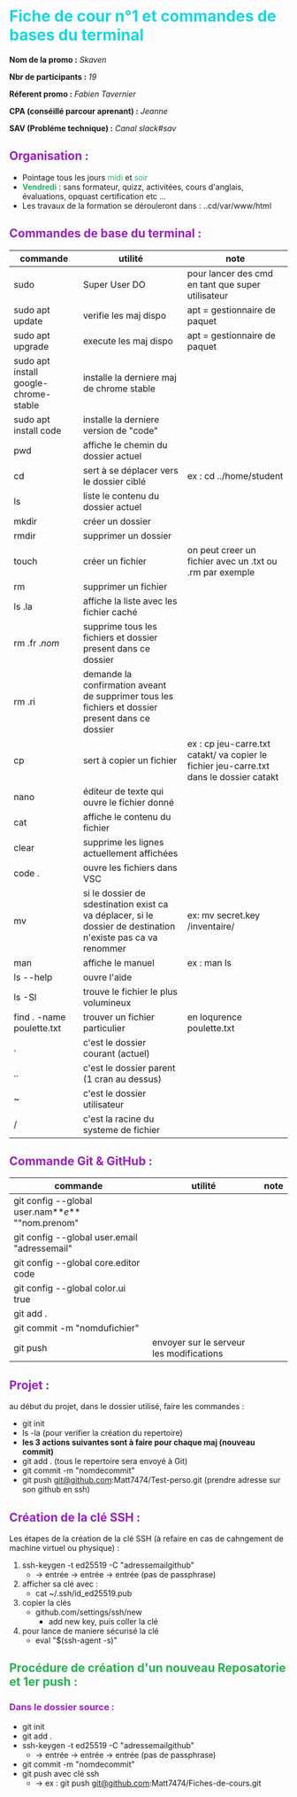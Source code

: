 # <span style="color: #18D5E2">Fiche de cour n°1 et commandes de bases du terminal</span>

**Nom de la promo :** _Skaven_

**Nbr de participants :** _19_

**Réferent promo :** _Fabien Tavernier_

**CPA (conséillé parcour aprenant) :** _Jeanne_

**SAV (Probléme technique) :** _Canal slack#sav_

## <span style="color: #92B">Organisation :</span>

- Pointage tous les jours <span style="color: #26B260">midi</span> et <span style="color: #26B260"> soir </span>
- <span style="color: #26B260">**Vendredi**</span> : sans formateur, quizz, activitées, cours d'anglais, évaluations, opquast certification etc ...
- Les travaux de la formation se dérouleront dans : ..cd/var/www/html

## <span style="color: #92B">Commandes de base du terminal :</span>

|commande|utilité|note|
|---|---|---|
|sudo |Super User DO|pour lancer des cmd en tant que super utilisateur
|sudo apt update|verifie les maj dispo| apt = gestionnaire de paquet|
|sudo apt upgrade|execute les maj dispo|apt = gestionnaire de paquet|
|sudo apt install google-chrome-stable|installe la derniere maj de chrome stable|
|sudo apt install code|installe la derniere version de "code"|
|pwd|affiche le chemin du dossier actuel|
|cd|sert à se déplacer vers le dossier ciblé| ex : cd ../home/student
|ls |liste le contenu du dossier actuel
|mkdir|créer un dossier|
|rmdir|supprimer un dossier|
|touch|créer un fichier| on peut creer un fichier avec un .txt ou .rm par exemple
|rm |supprimer un fichier|
|ls .la|affiche la liste avec les fichier caché|
|rm .fr ._nom_|supprime tous les fichiers et dossier present dans ce dossier|
|rm .ri|demande la confirmation aveant de supprimer tous les fichiers et dossier present dans ce dossier
|cp|sert à copier un fichier|ex : cp jeu-carre.txt catakt/ va copier le fichier jeu-carre.txt dans le dossier catakt
|nano|éditeur de texte qui ouvre le fichier donné|
|cat|affiche le contenu du fichier|
|clear|supprime les lignes actuellement affichées|
|code . |ouvre les fichiers dans VSC|
|mv|si le dossier de sdestination exist ca va déplacer, si le dossier de destination n'existe pas ca va renommer| ex: mv secret.key /inventaire/
|man |affiche le manuel|ex : man ls|
|ls --help|ouvre l'aide|
|ls -Sl|trouve le fichier le plus volumineux|
|find . -name poulette.txt|trouver un fichier particulier|en loqurence poulette.txt|
|.|c'est le dossier courant (actuel)|
|..|c'est le dossier parent (1 cran au dessus)|
|~|c'est le dossier utilisateur|
|/|c'est la racine du systeme de fichier|

## <span style="color: #92B">Commande Git & GitHub :</span>

|commande|utilité|note|
|---|---|---|
|git config --global user.nam**_e_** ""nom.prenom"|   |
|git config --global user.email "adressemail"
|git config --global core.editor code
|git config --global color.ui true
|git add . |
|git commit -m "nomdufichier"|
|git push|envoyer sur le serveur les modifications

## <span style="color: #92B">Projet :</span>

au début du projet, dans le dossier utilisé, faire les commandes :

- git init
- ls -la (pour verifier la création du repertoire)
- **les 3 actions suivantes sont à faire pour chaque maj (nouveau commit)**
- git add . (tous le repertoire sera envoyé à Git)
- git commit -m "nomdecommit"
- git push git@github.com:Matt7474/Test-perso.git (prendre adresse sur son github en ssh)


## <span style="color: #92B">Création de la clé SSH :</span>

Les étapes de la création de la clé SSH (à refaire en cas de cahngement de machine virtuel ou physique) :

1. ssh-keygen -t ed25519 -C "adressemailgithub"
     - -> entrée -> entrée -> entrée (pas de passphrase)
2. afficher sa clé avec :
     - cat ~/.ssh/id_ed25519.pub
3. copier la clés
     - github.com/settings/ssh/new
       - add new key, puis coller la clé
4. pour lance de maniere sécurisé la clé
     - eval "$(ssh-agent -s)"
  
## <span style="color: #26B250">Procédure de création d'un nouveau Reposatorie et 1er push :</span>

###  <span style="color: #92B">Dans le dossier source :

- git init
- git add .
- ssh-keygen -t ed25519 -C "adressemailgithub"
     - -> entrée -> entrée -> entrée (pas de passphrase)
- git commit -m "nomdecommit"
- git push avec clé ssh
     - -> ex : git push git@github.com:Matt7474/Fiches-de-cours.git
